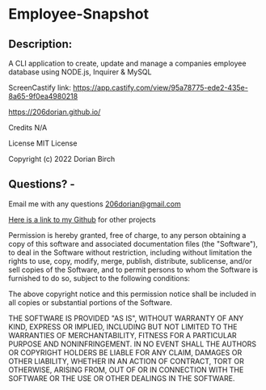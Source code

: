 # Employee-Snapshot

## Description:
 A CLI application to create, update and manage a companies employee database using NODE.js, Inquirer & MySQL


ScreenCastify link:
https://app.castify.com/view/95a78775-ede2-435e-8a65-9f0ea4980218

https://206dorian.github.io/

Credits
N/A

License
MIT License

Copyright (c) 2022 Dorian Birch

## Questions? - 
Email me with any questions [206dorian@gmail.com](mailto:206dorian@gmail.com) <br/>

[Here is a link to my Github](https://github.com/206Dorian) for other projects


Permission is hereby granted, free of charge, to any person obtaining a copy of this software and associated documentation files (the "Software"), to deal in the Software without restriction, including without limitation the rights to use, copy, modify, merge, publish, distribute, sublicense, and/or sell copies of the Software, and to permit persons to whom the Software is furnished to do so, subject to the following conditions:

The above copyright notice and this permission notice shall be included in all copies or substantial portions of the Software.

THE SOFTWARE IS PROVIDED "AS IS", WITHOUT WARRANTY OF ANY KIND, EXPRESS OR IMPLIED, INCLUDING BUT NOT LIMITED TO THE WARRANTIES OF MERCHANTABILITY, FITNESS FOR A PARTICULAR PURPOSE AND NONINFRINGEMENT. IN NO EVENT SHALL THE AUTHORS OR COPYRIGHT HOLDERS BE LIABLE FOR ANY CLAIM, DAMAGES OR OTHER LIABILITY, WHETHER IN AN ACTION OF CONTRACT, TORT OR OTHERWISE, ARISING FROM, OUT OF OR IN CONNECTION WITH THE SOFTWARE OR THE USE OR OTHER DEALINGS IN THE SOFTWARE.
